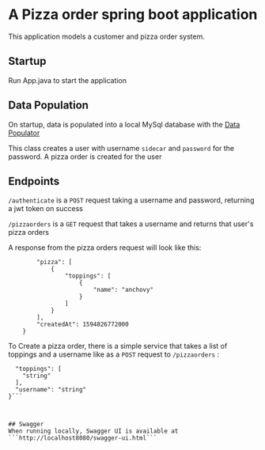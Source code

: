 # A Pizza order spring boot application
This application models a customer and pizza order system. 

## Startup
Run App.java to start the application

## Data Population 
On startup, data is populated into a local MySql database with the [Data Populator](src/main/java/com/sidecar/DataPopulator.java)

This class creates a user with username ```sidecar``` and ```password``` for the password. A  pizza order is created for the user

## Endpoints

```/authenticate``` is a ```POST``` request taking a username and password, returning a jwt token on success

```/pizzaorders``` is a ```GET``` request that takes a username and returns that user's pizza orders

A response from the pizza orders request will look like this:

```{
        "pizza": [
            {
                "toppings": [
                    {
                        "name": "anchovy"
                    }
                ]
            }
        ],
        "createdAt": 1594826772000
    }
```

To Create a pizza order, there is a simple service that takes a list of toppings and a username like
as a ```POST``` request to ```/pizzaorders``` :

```{
  "toppings": [
    "string"
  ],
  "username": "string"
}```

 

## Swagger
When running locally, Swagger UI is available at 
```http://localhost8080/swagger-ui.html``` 
